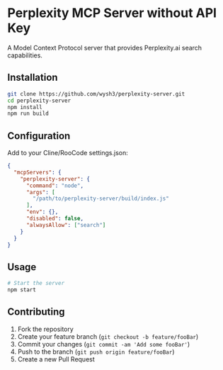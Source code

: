 # Perplexity MCP Server without API Key

A Model Context Protocol server that provides Perplexity.ai search capabilities.

## Installation
```bash
git clone https://github.com/wysh3/perplexity-server.git
cd perplexity-server
npm install
npm run build
```

## Configuration
Add to your Cline/RooCode settings.json:
```json
{
  "mcpServers": {
    "perplexity-server": {
      "command": "node",
      "args": [
        "/path/to/perplexity-server/build/index.js"
      ],
      "env": {},
      "disabled": false,
      "alwaysAllow": ["search"]
    }
  }
}
```

## Usage
```bash
# Start the server
npm start
```

## Contributing
1. Fork the repository
2. Create your feature branch (`git checkout -b feature/fooBar`)
3. Commit your changes (`git commit -am 'Add some fooBar'`)
4. Push to the branch (`git push origin feature/fooBar`)
5. Create a new Pull Request